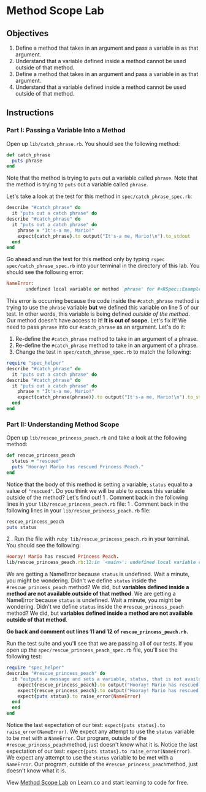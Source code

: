 # Method Scope Lab

## Objectives

1. Define a method that takes in an argument and pass a variable in as that argument. 
2. Understand that a variable defined inside a method cannot be used outside of that method. 
1. Define a method that takes in an argument and pass a variable in as that argument.
2. Understand that a variable defined inside a method cannot be used outside of that method.

## Instructions

### Part I: Passing a Variable Into a Method
Open up `lib/catch_phrase.rb`. You should see the following method:
```ruby
def catch_phrase
  puts phrase
end
```

Note that the method is trying to `puts` out a variable called `phrase`. 
Note that the method is trying to `puts` out a variable called `phrase`.

Let's take a look at the test for this method in `spec/catch_phrase_spec.rb`:

```ruby
describe "#catch_phrase" do 
  it "puts out a catch phrase" do 
describe "#catch_phrase" do
  it "puts out a catch phrase" do
    phrase = "It's-a me, Mario!"
    expect{catch_phrase}.to output("It's-a me, Mario!\n").to_stdout
  end
end
```
Go ahead and run the test for this method only by typing `rspec spec/catch_phrase_spec.rb` into your terminal in the directory of this lab. You should see the following error:
```ruby
NameError:
       undefined local variable or method `phrase' for #<RSpec::ExampleGroups::CatchPhrase:0x007f87b9cf04c0>
```
This error is occurring because the code inside the `#catch_phrase` method is trying to use the `phrase` variable **but** we defined this variable on line 5 of our test. In other words, this variable is being defined *outside of the method*. Our method doesn't have access to it! **It is out of scope.** Let's fix it!
We need to pass `phrase` into our `#catch_phrase` as an argument. Let's do it:
1. Re-define the `#catch_phrase` method to take in an argument of a phrase. 
1. Re-define the `#catch_phrase` method to take in an argument of a phrase.
2. Change the test in `spec/catch_phrase_spec.rb` to match the following:
```ruby
require "spec_helper"
describe "#catch_phrase" do 
  it "puts out a catch phrase" do 
describe "#catch_phrase" do
  it "puts out a catch phrase" do
    phrase = "It's-a me, Mario!"
    expect{catch_phrase(phrase)}.to output("It's-a me, Mario!\n").to_stdout
  end
end
```
### Part II: Understanding Method Scope
Open up `lib/rescue_princess_peach.rb` and take a look at the following method:
```ruby
def rescue_princess_peach
  status = "rescued"
  puts "Hooray! Mario has rescued Princess Peach."
end
```
Notice that the body of this method is setting a variable, `status` equal to a value of `"rescued"`. Do you think we will be able to access this variable outside of the method? Let's find out!
1 . Comment back in the following lines in your `lib/rescue_princess_peach.rb` file: 
1 . Comment back in the following lines in your `lib/rescue_princess_peach.rb` file:
```ruby
rescue_princess_peach
puts status
```
2 . Run the file with `ruby lib/rescue_princess_peach.rb` in your terminal. You should see the following:
```ruby
Hooray! Mario has rescued Princess Peach.
lib/rescue_princess_peach.rb:12:in `<main>': undefined local variable or method `status' for main:Object (NameError)
```

We are getting a NameError because `status` is undefined. Wait a minute, you might be wondering. Didn't we define `status` inside the `#rescue_princess_peach` method? We did, but **variables defined inside a method are not available outside of that method**. 
We are getting a NameError because `status` is undefined. Wait a minute, you might be wondering. Didn't we define `status` inside the `#rescue_princess_peach` method? We did, but **variables defined inside a method are not available outside of that method**.

**Go back and comment out lines 11 and 12 of `rescue_princess_peach.rb`.**

Run the test suite and you'll see that we are passing all of our tests. If you open up the `spec/rescue_princess_peach_spec.rb` file, you'll see the following test:
```ruby
require "spec_helper"
describe "#rescue_princess_peach" do
  it "outputs a message and sets a variable, status, that is not available outside of this method" do
    expect{rescue_princess_peach}.to output("Hooray! Mario has rescued Princess Peach.\n").to_stdout 
    expect{rescue_princess_peach}.to output("Hooray! Mario has rescued Princess Peach.\n").to_stdout
    expect{puts status}.to raise_error(NameError)
  end 
  end
end
```

Notice the last expectation of our test: `expect{puts status}.to raise_error(NameError)`. We expect any attempt to use the `status` variable to be met with a `NameError`. Our program, outside of the `#rescue_princess_peach`method, just doesn't know what it is. 
Notice the last expectation of our test: `expect{puts status}.to raise_error(NameError)`. We expect any attempt to use the `status` variable to be met with a `NameError`. Our program, outside of the `#rescue_princess_peach`method, just doesn't know what it is.
<p data-visibility='hidden'>View <a href='https://learn.co/lessons/method-scope-lab' title='Method Scope Lab'>Method Scope Lab</a> on Learn.co and start learning to code for free.</p>